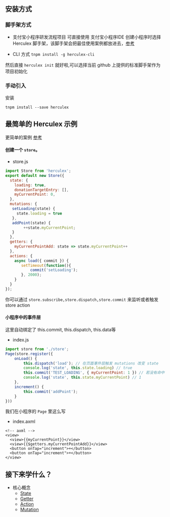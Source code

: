 ## 安装方式

### 脚手架方式
- 支付宝小程序研发流程项目
可直接使用 支付宝小程序IDE 创建小程序时选择 Herculex 脚手架，该脚手架会把最佳使用案例都放进去，[参考](https://yuque.antfin-inc.com/industryprod-eco/ao09to/id9vl6)

- CLI 方式
```tnpm install -g herculex-cli  ```

然后直接 ```herculex init``` 就好啦,可以选择当前 github 上提供的标准脚手架作为项目初始化

### 手动引入
安装
```shell
tnpm install --save herculex
```

## 最简单的 Herculex 示例
更简单的案例 [参考](https://github.com/herculesJS/herculex-appx-examples)
#### 创建一个 ```store```。
- store.js
```js
import Store from 'herculex';
export default new Store({
  state: {
    loading: true,
    donationTargetEntry: [],
    myCurrentPoint: 0,
  },
  mutations: {
   setLoading(state) {
   	 state.loading = true
   },
   addPoint(state) {
   		++state.myCurrentPoint;
   }
  },
  getters: {
  	myCurrentPointAdd: state => state.myCurrentPoint++
  },
  actions: {
  	async load({ commit }) {
	   setTimeout(function(){
		   commit('setLoading');   
	   }, 2000);
	}
  }
});


```
你可以通过 ```store.subscribe,store.dispatch,store.commit``` 来监听或者触发 store action
#### 小程序中的事件层
这里自动绑定了 this.commit, this.dispatch, this.data等

- index.js
```js
import store from './store';
Page(store.register({
	onLoad() {
		this.dispatch('load'); // 在页面事件层触发 mutations 改变 state
		console.log('state', this.state.loading) // true
		this.commit('TEST_LOADING', { myCurrentPoint: 1 }) // 若没有命中 mutations 则做浅merge行为
		console.log('state', this.state.myCurrentPoint) // 1
	},
	increment() {
		this.commit('addPoint');
	}
}))
```
我们在小程序的 ```Page``` 里这么写
- index.axml
```vue
<!-- axml -->
<view>
  <view>{{myCurrentPoint}}</view>
  <view>{{$getters.myCurrentPointAdd}}</view>
  <button onTap="increment">+</button>
  <button onTap="increment">+</button>
</view>
```

## 接下来学什么？
* 核心概念
  * [State](./state.md)
  * [Getter](./getters.md)
  * [Action](./action.md)
  * [Mutation](./mutation.md)